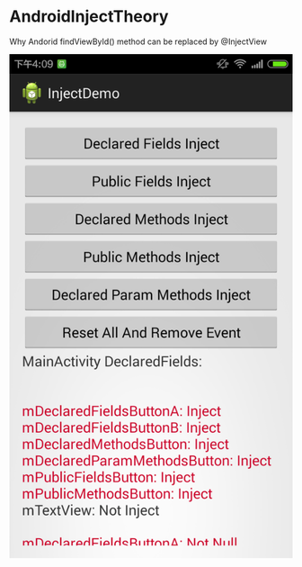 AndroidInjectTheory
===================

Why Andorid findViewById() method can be replaced by @InjectView

![image](https://github.com/anxiaoyi/AndroidInjectTheory/blob/master/Screenshot_2014-12-18-16-09-17.png)
